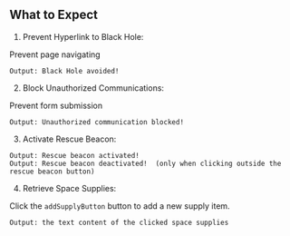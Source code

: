 ## What to Expect

1. Prevent Hyperlink to Black Hole:

Prevent page navigating

```plaintext
Output: Black Hole avoided!
```

2. Block Unauthorized Communications:

Prevent form submission

```plaintext
Output: Unauthorized communication blocked!
```

3. Activate Rescue Beacon:

```plaintext
Output: Rescue beacon activated!
Output: Rescue beacon deactivated!  (only when clicking outside the rescue beacon button)
```

4. Retrieve Space Supplies:

Click the `addSupplyButton` button to add a new supply item.

```plaintext
Output: the text content of the clicked space supplies
```
